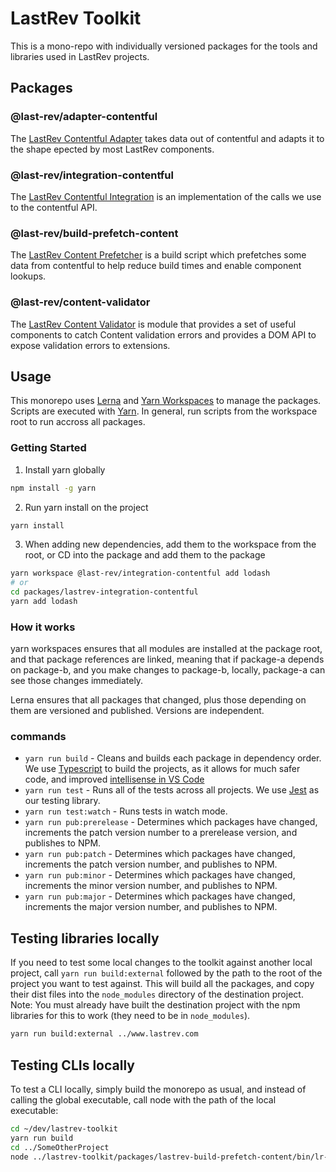 # LastRev Toolkit

This is a mono-repo with individually versioned packages for the tools and libraries used in LastRev projects.

## Packages

### @last-rev/adapter-contentful

The [LastRev Contentful Adapter](packages/lastrev-adapter-contentful) takes data out of contentful and adapts it to the shape epected by most LastRev components.

### @last-rev/integration-contentful

The [LastRev Contentful Integration](packages/lastrev-integration-contentful) is an implementation of the calls we use to the contentful API.

### @last-rev/build-prefetch-content

The [LastRev Content Prefetcher](packages/lastrev-build-prefetch-content) is a build script which prefetches some data from contentful to help reduce build times and enable component lookups.

### @last-rev/content-validator

The [LastRev Content Validator](packages/lastrev-content-validator) is module that provides a set of useful components to catch Content validation errors and provides a DOM API to expose validation errors to extensions.

## Usage

This monorepo uses [Lerna](https://github.com/lerna/lerna) and [Yarn Workspaces](https://classic.yarnpkg.com/en/docs/workspaces/) to manage the packages. Scripts are executed with [Yarn](https://yarnpkg.com/). In general, run scripts from the workspace root to run accross all packages.

### Getting Started

1. Install yarn globally

```bash
npm install -g yarn
```

2. Run yarn install on the project

```bash
yarn install
```

3. When adding new dependencies, add them to the workspace from the root, or CD into the package and add them to the package

```bash
yarn workspace @last-rev/integration-contentful add lodash
# or
cd packages/lastrev-integration-contentful
yarn add lodash
```

### How it works

yarn workspaces ensures that all modules are installed at the package root, and that package references are linked, meaning that if package-a depends on package-b, and you make changes to package-b, locally, package-a can see those changes immediately.

Lerna ensures that all packages that changed, plus those depending on them are versioned and published. Versions are independent.

### commands

- `yarn run build` - Cleans and builds each package in dependency order. We use [Typescript](https://www.typescriptlang.org/) to build the projects, as it allows for much safer code, and improved [intellisense in VS Code](https://code.visualstudio.com/docs/editor/intellisense)
- `yarn run test` - Runs all of the tests across all projects. We use [Jest](https://jestjs.io/) as our testing library.
- `yarn run test:watch` - Runs tests in watch mode.
- `yarn run pub:prerelease` - Determines which packages have changed, increments the patch version number to a prerelease version, and publishes to NPM.
- `yarn run pub:patch` - Determines which packages have changed, increments the patch version number, and publishes to NPM.
- `yarn run pub:minor` - Determines which packages have changed, increments the minor version number, and publishes to NPM.
- `yarn run pub:major` - Determines which packages have changed, increments the major version number, and publishes to NPM.

## Testing libraries locally

If you need to test some local changes to the toolkit against another local project, call `yarn run build:external` followed by the path to the root of the project you want to test against. This will build all the packages, and copy their dist files into the `node_modules` directory of the destination project. Note: You must already have built the destination project with the npm libraries for this to work (they need to be in `node_modules`).

```bash
yarn run build:external ../www.lastrev.com
```

## Testing CLIs locally

To test a CLI locally, simply build the monorepo as usual, and instead of calling the global executable, call node with the path of the local executable:

```bash
cd ~/dev/lastrev-toolkit
yarn run build
cd ../SomeOtherProject
node ../lastrev-toolkit/packages/lastrev-build-prefetch-content/bin/lr-prefetch
```
